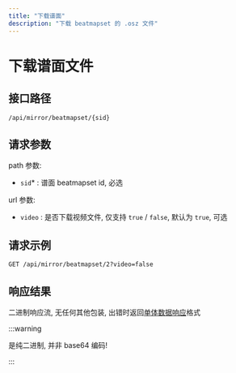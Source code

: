 ```yaml
---
title: "下载谱面"
description: "下载 beatmapset 的 .osz 文件"
---
```


# 下载谱面文件

## 接口路径

`/api/mirror/beatmapset/{sid}`

## 请求参数

path 参数:

- `sid`* : 谱面 beatmapset id, 必选

url 参数:

- `video` : 是否下载视频文件, 仅支持 `true` / `false`, 默认为 `true`, 可选

## 请求示例

```http request
GET /api/mirror/beatmapset/2?video=false
```

## 响应结果

二进制响应流, 无任何其他包装, 出错时返回[单体数据响应](../README.md#单体数据响应)格式

:::warning

是纯二进制, 并非 base64 编码!

:::
